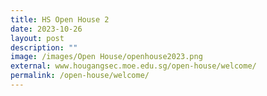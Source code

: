 ```yaml
---
title: HS Open House 2
date: 2023-10-26
layout: post
description: ""
image: /images/Open House/openhouse2023.png
external: www.hougangsec.moe.edu.sg/open-house/welcome/
permalink: /open-house/welcome/
---
```

